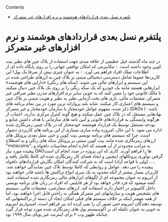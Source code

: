 <!-- START doctoc generated TOC please keep comment here to allow auto update -->
<!-- DON'T EDIT THIS SECTION, INSTEAD RE-RUN doctoc TO UPDATE -->
Contents

- [پلتفرم نسل بعدی قراردادهای هوشمند و نرم افزارهای غیر متمرکز](#%D9%BE%D9%84%D8%AA%D9%81%D8%B1%D9%85-%D9%86%D8%B3%D9%84-%D8%A8%D8%B9%D8%AF%DB%8C-%D9%82%D8%B1%D8%A7%D8%B1%D8%AF%D8%A7%D8%AF%D9%87%D8%A7%DB%8C-%D9%87%D9%88%D8%B4%D9%85%D9%86%D8%AF-%D9%88-%D9%86%D8%B1%D9%85-%D8%A7%D9%81%D8%B2%D8%A7%D8%B1%D9%87%D8%A7%DB%8C-%D8%BA%DB%8C%D8%B1-%D9%85%D8%AA%D9%85%D8%B1%DA%A9%D8%B2)

<!-- END doctoc generated TOC please keep comment here to allow auto update -->

# پلتفرم نسل بعدی قراردادهای هوشمند و نرم افزارهای غیر متمرکز
در چند ماه گذشته خیل عظیمی از علاقه مندی جهت استفاده از بلاک چین های نظیر بیت کوین وجود داشته است. -  مکانیزمی که امکان توافقی جهانی را بر روی پایگاه داده ای از اطلاعات تملک افراد فراهم می آورد. - به عنوان چیزی بیش از صرفا یک پول!
این کاربردها عموما شامل دسترسی دیجیتالی مبتنی بر بلاک چین به ارزهای  طراحی شده در این سیستم  و ابزارهای مالی می شوند. (سکه های رنگی) «دارایی های هوشمند» ابزارهایی هستند مانند یک خودرو که یک سکه رنگی را بر روی یک بلاک چین دنبال میکنند تا مالک قانونی خود را معین کنند که به خوبی سایر نرم افزارهای مدرن نظیر صرافی غیر متمرکز، مشتقات مالی، بازی های بخت آزمایی نظیر به نظیر و هویت مبتنی بر بلاک چین و سیستم های اعتباری کار میکنند.
شاید بلند پروازانه ترین مورد در بین تمام برنامه های ذکر شده، مفهوم عوامل خودمختار یا سازمان خودمختار و غیر متمرکز (DAOs ) باشد- نهادهایی مستقل که در بلاک چین  عمل میکنند و  هیچ گونه کنترل مرکزی ندارند، اجتناب از هرگونه وابستگی به قراردادهای قانونی و آیین نامه های سازمانی با هدف داشتن منابع و بودجه مستقل توسط یک قرارداد هوشمند خودمختار که در بلاک چینی رمزنگاری شده اداره می شود.
با این حال، امروزه  پیاده سازی بسیاری از این برنامه های کاربردی دشوار است، چرا که سیستم های برنامه نویسی بیت کوین  و حتی نسل بعدی پروتکل های ارزهای رمزنگاری شده مانند بیت کوین مبتنی بر  پروتکل سکه های رنگی و به اصطلاح "metacoins"، به مراتب محدودتر از آن هستند که اجازه انجام محاسبات دلخواه و پیچیده مورد نیاز DAOها را فراهم آورند.
کاری که این پروژه در صدد انجام آن است گرفتن نوآوری پروتکلهای اینچنین و ایجاد فضای کار رمزنگاری شده ای کاملا تکامل یافته و ….. (ولی با قواعد آزاد) است که به شرکت کنندگان امکان نگارش قراردادهای دلخواه پیچیده را می دهد، عوامل و روابطی که کاملا توسط بلاک چین نمایندگی خواهند شد.
کاربران بسیار بیشتر از آنکه محدود به یک سری انواع تراکنش ها باشند قادر خواهند بود از اتریوم به عنوان مجموعه ای از لگوهای ابزارهای مالی رمزنگاری شده استفاده کنند. گفته میشود که فرد قادر خواهد بود از هر قابلیتی که افراد در زبان های برنامه نویسی داخل کامپیوتر در اختیار دارند استفاده کند.
ارزهای سفارشی، مشتقات مالی، سیستم های تشخیص هویت و سازمانهای غیر متمرکز همگی به راحتی قابل اجرا خواهند بود، اما از همه مهمتر اینکه بر خلاف سیستم های قبلی امکان ایجاد آن دسته از تراکنشهایی که توسعه دهندگان ایتریوم حتی تصور آن را نمی کرده اند نیز فراهم است.  امیدواریم ایتریوم به خوبی به عنوان تکمله ای بر اکوسیستم پول های رمزنگاری شده مورد توجه قرار گیرد چنانکه ظهور وب ۲ برای اینترنت غیر پویای سال ۱۹۹۹ بود.

